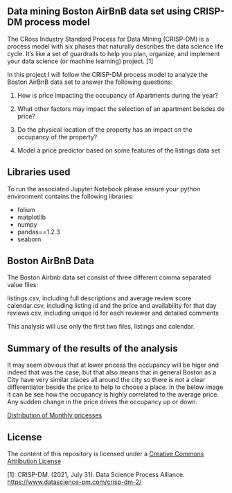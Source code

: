 ## Data mining Boston AirBnB data set using CRISP-DM process model

The CRoss Industry Standard Process for Data Mining (CRISP-DM) is a process model with six phases that naturally describes the data science life cycle. It’s like a set of guardrails to help you plan, organize, and implement your data science (or machine learning) project. [1]

In this project I will follow the CRISP-DM process model to analyze the Boston AirBnB data set to answer the following questions:

1. How is price impacting the occupancy of Apartments during the year?

1. What other factors may impact the selection of an apartment beisdes de price?

1. Do the physical location of the property has an impact on the occupancy of the property?

1. Model a price predictor based on some features of the listings data set

## Libraries used

To run the associated Jupyter Notebook please ensure your python environment contains the following libraries:

- folium
- matplotlib
- numpy
- pandas==1.2.3
- seaborn

## Boston AirBnB Data 

The Boston Airbnb data set consist of three different comma separated value files:

listings.csv, including full descriptions and average review score
calendar.csv, including listing id and the price and availability for that day
reviews.csv, including unique id for each reviewer and detailed comments

This analysis will use only the first two files, listings and calendar.

## Summary of the results of the analysis

It may seem obvious that at lower pricess the occupancy will be higer and indeed that was the case, but that also means that in general Boston as a City have very similar places all around the city so there is not a clear differentiator beside the price to help to choose a place.
In the below image it can be see how the occupancy is highly correlated to the average price. Any sudden change in the price drives the occupancy up or down.

[Distribution of Monthly pricesses](./img/month-prices.png)


## License

The content of this repository is licensed under a [Creative Commons Attribution License](http://creativecommons.org/licenses/by/3.0/us/)



[1]: CRISP-DM. (2021, July 31). Data Science Process Alliance. https://www.datascience-pm.com/crisp-dm-2/







